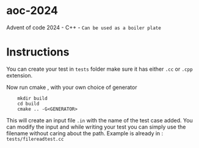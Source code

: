 # aoc-2024
Advent of code 2024 - C++ - `Can be used as a boiler plate`

# Instructions
You can create your test in `tests` folder make sure 
it has either `.cc` or `.cpp` extension.

Now run cmake , with your own choice of generator
```
    mkdir build
    cd build
    cmake .. -G<GENERATOR>
``` 
This will create an input file `.in` with the name of 
the test case added. You can modify the input and while
writing your test you can simply use the filename without
caring about the path. Example is already in : `tests/filereadtest.cc`